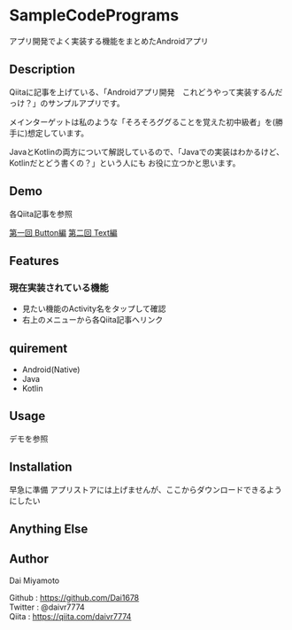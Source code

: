# SampleCodePrograms
アプリ開発でよく実装する機能をまとめたAndroidアプリ

## Description
Qiitaに記事を上げている、「Androidアプリ開発　これどうやって実装するんだっけ？」のサンプルアプリです。

メインターゲットは私のような「そろそろググることを覚えた初中級者」を(勝手に)想定しています。

JavaとKotlinの両方について解説しているので、「Javaでの実装はわかるけど、Kotlinだとどう書くの？」という人にも
お役に立つかと思います。

## Demo
各Qiita記事を参照

[第一回 Button編](https://qiita.com/daivr7774/items/3bed5793a124aa4a44aa)
[第二回 Text編](https://qiita.com/daivr7774/items/c5807902c16624c57559)

## Features

### 現在実装されている機能
- 見たい機能のActivity名をタップして確認
- 右上のメニューから各Qiita記事へリンク

## quirement
- Android(Native)
- Java
- Kotlin

## Usage
デモを参照

## Installation
早急に準備
アプリストアには上げませんが、ここからダウンロードできるようにしたい

## Anything Else

## Author  

Dai Miyamoto  

Github : https://github.com/Dai1678  
Twitter : @daivr7774  
Qiita : https://qiita.com/daivr7774  
